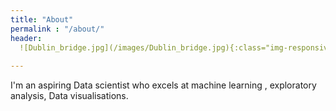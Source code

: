 ```yaml
---
title: "About"
permalink : "/about/"
header:
  ![Dublin_bridge.jpg](/images/Dublin_bridge.jpg){:class="img-responsive", size = 350 px}
  
---
```

I'm an aspiring Data scientist who excels at machine learning , exploratory analysis, Data visualisations.  

